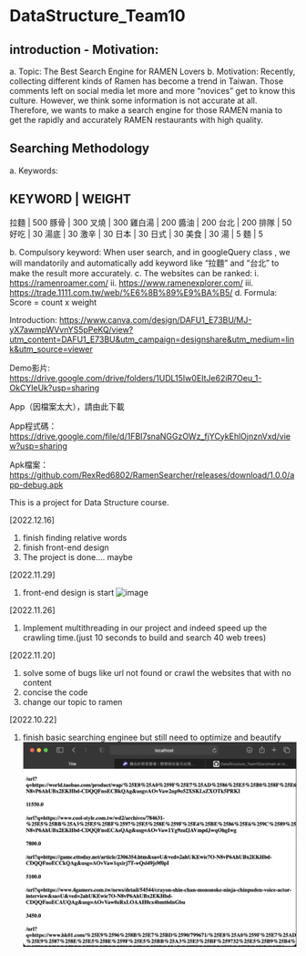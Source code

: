 # DataStructure_Team10

## introduction - Motivation: <br />
a. Topic: The Best Search Engine for RAMEN Lovers
b. Motivation: Recently, collecting different kinds of Ramen has become a
trend in Taiwan. Those comments left on social media let more and more “novices” get to know this culture. However, we think some information is not accurate at all. Therefore, we wants to make a search engine for those RAMEN mania to get the rapidly and accurately RAMEN restaurants with high quality.


## Searching Methodology <br />

a. Keywords:
  
KEYWORD | WEIGHT
----------------
  拉麵   |   500
  豚骨   |   300
  叉燒   |   300
  雞白湯 |   200
  醬油   |   200
  台北   |   200
  排隊   |    50
  好吃   |    30
  湯底   |    30
  激辛   |    30
  日本   |    30
  日式   |    30
  美食   |    30
  湯     |     5
  麵     |     5
  
b. Compulsory keyword:
  When user search, and in googleQuery class , we will mandatorily and automatically add keyword like “拉麵” and “台北” to make the result more accurately.
c. The websites can be ranked:
  i. https://ramenroamer.com/
  ii. https://www.ramenexplorer.com/
  iii. https://trade.1111.com.tw/web/%E6%8B%89%E9%BA%B5/
d. Formula:
  Score = count x weight















Introduction: https://www.canva.com/design/DAFU1_E73BU/MJ-yX7awmpWVvnYS5pPeKQ/view?utm_content=DAFU1_E73BU&utm_campaign=designshare&utm_medium=link&utm_source=viewer

Demo影片: https://drive.google.com/drive/folders/1UDL15Iw0EItJe62iR7Oeu_1-OkCYleUk?usp=sharing

App（因檔案太大），請由此下載

App程式碼：https://drive.google.com/file/d/1FBI7snaNGGzOWz_fjYCykEhlOjnznVxd/view?usp=sharing

Apk檔案：https://github.com/RexRed6802/RamenSearcher/releases/download/1.0.0/app-debug.apk

This is a project for Data Structure course.

[2022.12.16]
1. finish finding relative words
2. finish front-end design
3. The project is done.... maybe

[2022.11.29]
1. front-end design is start
![image](https://github.com/RexRed6802/DataStructure_Team10/blob/master/img/截圖%202022-11-29%20下午12.24.55.png)

[2022.11.26]
1. Implement multithreading in our project and indeed speed up the crawling time.(just 10 seconds to build and search 40 web trees)

[2022.11.20]
1. solve some of bugs like url not found or crawl the websites that with no content
2. concise the code
3. change our topic to ramen

[2022.10.22]
1. finish basic searching enginee but still need to optimize and beautify
![image](https://github.com/RexRed6802/DataStructure_Team10/blob/master/img/截圖%202022-10-22%20下午9.06.51.png)
